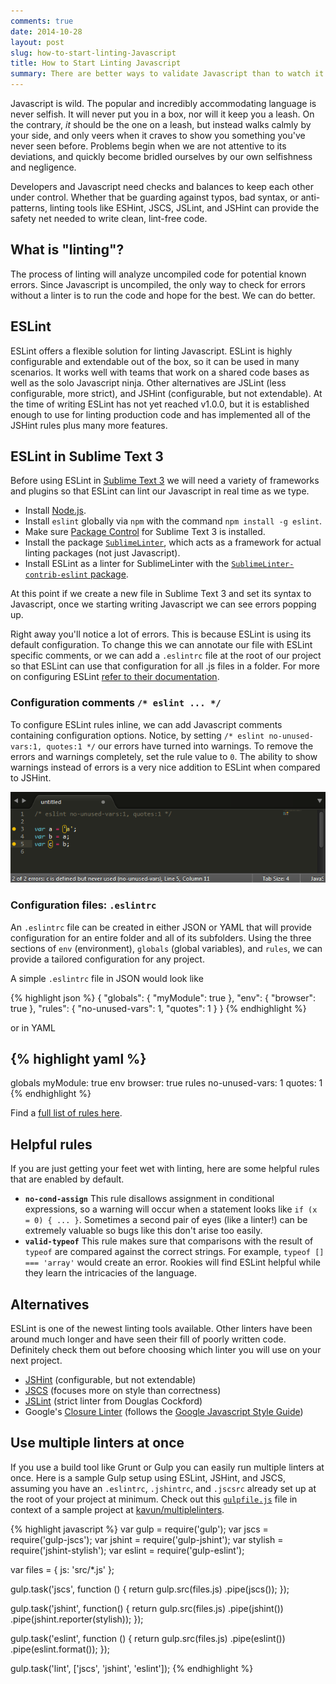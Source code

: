 ```yaml
---
comments: true
date: 2014-10-28
layout: post
slug: how-to-start-linting-Javascript
title: How to Start Linting Javascript
summary: There are better ways to validate Javascript than to watch it fail when it runs.
---
```


Javascript is wild. The popular and incredibly accommodating language is never
selfish. It will never put you in a box, nor will it keep you a leash. On the
contrary, _it_ should be the one on a leash, but instead walks calmly by your
side, and only veers when it craves to show you something you've never seen
before. Problems begin when we are not attentive to its deviations, and quickly
become bridled ourselves by our own selfishness and negligence.

Developers and Javascript need checks and balances to keep each other under
control. Whether that be guarding against typos, bad syntax, or anti-patterns,
linting tools like ESHint, JSCS, JSLint, and JSHint can provide the safety net needed
to write clean, lint-free code.

## What is "linting"?

The process of linting will analyze uncompiled code for potential known errors.
Since Javascript is uncompiled, the only way to check for errors without
a linter is to run the code and hope for the best. We can do better.

## ESLint

ESLint offers a flexible solution for linting Javascript. ESLint is highly
configurable and extendable out of the box, so it can be used in many scenarios.
It works well with teams that work on a shared code bases as well as the solo
Javascript ninja. Other alternatives are JSLint (less configurable,
more strict), and JSHint (configurable, but not extendable). At the time of
writing ESLint has not yet reached v1.0.0, but it is established enough to use for
linting production code and has implemented all of the JSHint rules plus many
more features.

## ESLint in Sublime Text 3

Before using ESLint in [Sublime Text 3](http://www.sublimetext.com/3) we will
need a variety of frameworks and
plugins so that ESLint can lint our Javascript in real time as we type.

- Install [Node.js](http://nodejs.org/).
- Install `eslint` globally via `npm` with the command `npm install -g eslint`.
- Make sure [Package Control](https://sublime.wbond.net/installation) for Sublime Text 3 is installed.
- Install the package [`SublimeLinter`](http://sublimelinter.readthedocs.org/en/latest/installation.html),
which acts as a framework for actual linting packages (not just Javascript).
- Install ESLint as a linter for SublimeLinter with the [`SublimeLinter-contrib-eslint` package](https://github.com/roadhump/SublimeLinter-eslint).

At this point if we create a new file in Sublime Text 3 and set its syntax to Javascript,
once we starting writing Javascript we can see errors popping up.

Right away you'll notice a lot of errors. This is because ESLint is using its
default configuration. To change this we can annotate our file with ESLint
specific comments, or we can add a `.eslintrc` file at the root of our project
so that ESLint can use that configuration for all .js files in a folder. For
more on configuring ESLint
[refer to their documentation](http://eslint.org/docs/configuring/).

### Configuration comments `/* eslint ... */`

To configure ESLint rules inline, we can add Javascript comments containing
configuration options. Notice, by setting `/* eslint no-unused-vars:1, quotes:1 */`
our errors have turned into warnings. To remove the errors and warnings completely,
set the rule value to `0`. The ability to show warnings instead of errors is a
very nice addition to ESLint when compared to JSHint.

![ESLint in Sublime Text 3](/assets/lint-eslint-sublime-1.png)

### Configuration files: `.eslintrc`

An `.eslintrc` file can be created in either JSON or YAML that will provide configuration
for an entire folder and all of its subfolders. Using the three sections of `env`
(environment), `globals` (global variables), and `rules`, we can provide a tailored
configuration for any project.

A simple `.eslintrc` file in JSON would look like

{% highlight json %}
{
    "globals": {
        "myModule": true
    },
    "env": {
        "browser": true
    },
    "rules": {
        "no-unused-vars": 1,
        "quotes": 1
    }
}
{% endhighlight %}

or in YAML

{% highlight yaml %}
---
  globals
    myModule: true
  env
    browser: true
  rules
    no-unused-vars: 1
    quotes: 1
{% endhighlight %}

Find a [full list of rules here](http://eslint.org/docs/rules/).

## Helpful rules

If you are just getting your feet wet with linting, here are some helpful rules that are enabled by default.

- **`no-cond-assign`** This rule disallows assignment in conditional expressions, so a warning will occur when a statement looks like `if (x = 0) { ... }`. Sometimes a second pair of eyes (like a linter!) can be extremely valuable so bugs like this don't arise too easily.
- **`valid-typeof`** This rule makes sure that comparisons with the result of `typeof` are compared against the correct strings. For example, `typeof [] === 'array'` would create an error. Rookies will find ESLint helpful while they learn the intricacies of the language.

## Alternatives

ESLint is one of the newest linting tools available. Other linters have been around much longer and have seen their fill of poorly written code. Definitely check them out before choosing which linter you will use on your next project.

- [JSHint](http://www.jshint.com/) (configurable, but not extendable)
- [JSCS](https://www.npmjs.org/package/jscs) (focuses more on style than correctness)
- [JSLint](http://www.jslint.com/) (strict linter from Douglas Cockford)
- Google's [Closure Linter](https://developers.google.com/closure/utilities/) (follows the [Google Javascript Style Guide](http://google-styleguide.googlecode.com/svn/trunk/Javascriptguide.xml))

## Use multiple linters at once

If you use a build tool like Grunt or Gulp you can easily run multiple linters at once. Here is a sample Gulp setup using ESLint, JSHint, and JSCS, assuming you have an `.eslintrc`, `.jshintrc`, and `.jscsrc` already set up at the root of your project at minimum. Check out this [`gulpfile.js`](https://github.com/kavun/multiplelinters/blob/master/gulpfile.js) file in context of a sample project at [kavun/multiplelinters](https://github.com/kavun/multiplelinters).

{% highlight javascript %}
var gulp = require('gulp');
var jscs = require('gulp-jscs');
var jshint = require('gulp-jshint');
var stylish = require('jshint-stylish');
var eslint = require('gulp-eslint');

var files = {
    js: 'src/*.js'
};

gulp.task('jscs', function () {
    return gulp.src(files.js)
        .pipe(jscs());
});

gulp.task('jshint', function() {
    return gulp.src(files.js)
        .pipe(jshint())
        .pipe(jshint.reporter(stylish));
});

gulp.task('eslint', function () {
    return gulp.src(files.js)
        .pipe(eslint())
        .pipe(eslint.format());
});

gulp.task('lint', ['jscs', 'jshint', 'eslint']);
{% endhighlight %}
